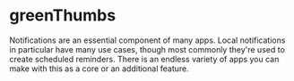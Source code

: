 # greenThumbs
Notifications are an essential component of many apps. Local notifications  in particular have many use cases, though most commonly they're used to create scheduled reminders. There is an endless variety of apps you can make with this as a core or an additional feature.
